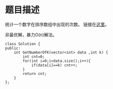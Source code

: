 # 题目描述
统计一个数字在排序数组中出现的次数。 链接在[这里](https://www.nowcoder.com/practice/70610bf967994b22bb1c26f9ae901fa2?tpId=13&tqId=11190&tPage=2&rp=2&ru=/ta/coding-interviews&qru=/ta/coding-interviews/question-ranking)。

非最优解，暴力O(n)解法。
```
class Solution {
public:
    int GetNumberOfK(vector<int> data ,int k) {
        int cnt=0;
        for(int i=0;i<data.size();i++){
            if(data[i]==k) cnt++;
        }
        return cnt;
    }
};
```